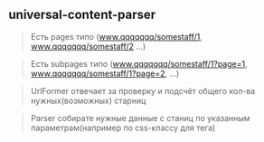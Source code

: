 ## universal-content-parser

> Есть pages типо (www.qqqqqqq/somestaff/1, www.qqqqqqq/somestaff/2 ...)

> Есть subpages типо (www.qqqqqqq/somestaff/1?page=1, www.qqqqqqq/somestaff/1?page=2, ...)

> UrlFormer отвечает за проверку и подсчёт общего кол-ва нужных(возможных) старниц

> Parser собирате нужные данные с станиц по указанным параметрам(например по css-классу для тега)